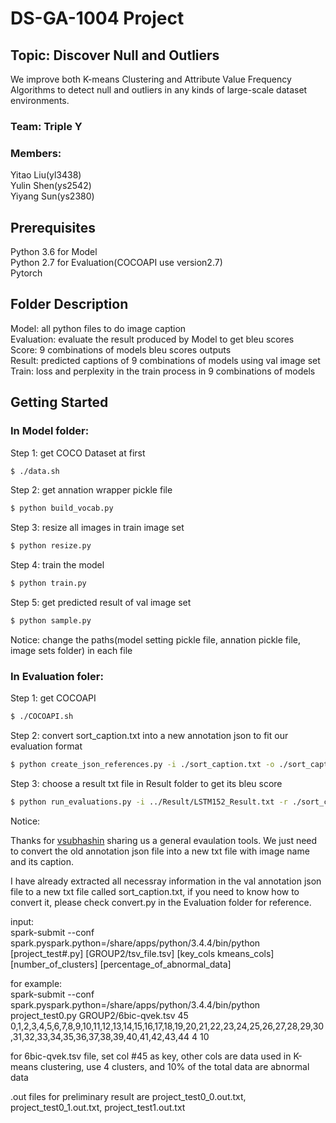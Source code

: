 # DS-GA-1004 Project 
## Topic: Discover Null and Outliers

We improve both K-means Clustering and Attribute Value Frequency Algorithms to detect null and outliers in any kinds of large-scale dataset environments. 

### Team: Triple Y

### Members:

Yitao Liu(yl3438) \
Yulin Shen(ys2542) \
Yiyang Sun(ys2380)

## Prerequisites

Python 3.6 for Model \
Python 2.7 for Evaluation(COCOAPI use version2.7) \
Pytorch

## Folder Description

Model: all python files to do image caption \
Evaluation: evaluate the result produced by Model to get bleu scores \
Score: 9 combinations of models bleu scores outputs \
Result: predicted captions of 9 combinations of models using val image set \
Train: loss and perplexity in the train process in 9 combinations of models

## Getting Started

### In Model folder: 

Step 1: get COCO Dataset at first
```bash
$ ./data.sh   
```
Step 2: get annation wrapper pickle file
```bash
$ python build_vocab.py 
```
Step 3: resize all images in train image set
```bash
$ python resize.py 
```
Step 4: train the model
```bash
$ python train.py 
```
Step 5: get predicted result of val image set
```bash
$ python sample.py 
```
Notice: change the paths(model setting pickle file, annation pickle file, image sets folder) in each file 

### In Evaluation foler: 

Step 1: get COCOAPI
```bash
$ ./COCOAPI.sh 
```
Step 2: convert sort_caption.txt into a new annotation json to fit our evaluation format 
```bash
$ python create_json_references.py -i ./sort_caption.txt -o ./sort_caption.json 
```
Step 3: choose a result txt file in Result folder to get its bleu score
```bash
$ python run_evaluations.py -i ../Result/LSTM152_Result.txt -r ./sort_caption.json
```
Notice: 

Thanks for [vsubhashin](https://github.com/vsubhashini/caption-eval) sharing us a general evaulation tools. We just need to convert the old annotation json file into a new txt file with image name and its caption.

I have already extracted all necessray information in the val annotation json file to a new txt file called sort_caption.txt, if you need to know how to convert it, please check convert.py in the Evaluation folder for reference.






input:  
spark-submit --conf spark.pyspark.python=/share/apps/python/3.4.4/bin/python [project_test#.py] [GROUP2/tsv_file.tsv] [key_cols kmeans_cols] [number_of_clusters] [percentage_of_abnormal_data]


for example:  
spark-submit --conf spark.pyspark.python=/share/apps/python/3.4.4/bin/python project_test0.py GROUP2/6bic-qvek.tsv 45 0,1,2,3,4,5,6,7,8,9,10,11,12,13,14,15,16,17,18,19,20,21,22,23,24,25,26,27,28,29,30,31,32,33,34,35,36,37,38,39,40,41,42,43,44 4 10

for 6bic-qvek.tsv file, set col #45 as key, other cols are data used in K-means clustering, use 4 clusters, and 10% of the total data are abnormal data 


.out files for preliminary result are project_test0_0.out.txt, project_test0_1.out.txt, project_test1.out.txt
